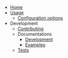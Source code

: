 * [Home](index.md)
* [Usage](usage/index.md)
	* [Configuration options](usage/conf.md)
* Development
	* [Contributing](dev/contributing.md)
	* Documentations
		* [Development](dev/docs/index.md)
		* [Examples](dev/docs/examples.md)
	* [Tests](dev/tests.md)
